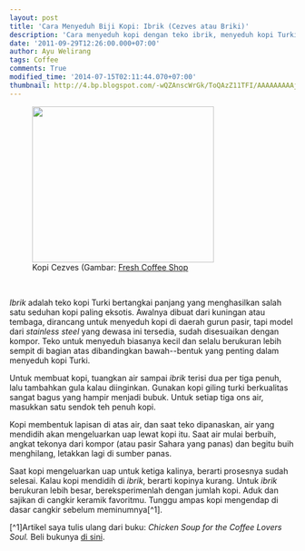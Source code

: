 ```yaml
---
layout: post
title: 'Cara Menyeduh Biji Kopi: Ibrik (Cezves atau Briki)'
description: 'Cara menyeduh kopi dengan teko ibrik, menyeduh kopi Turki, cara menyeduh kopi enak.'
date: '2011-09-29T12:26:00.000+07:00'
author: Ayu Welirang
tags: Coffee
comments: True
modified_time: '2014-07-15T02:11:44.070+07:00'
thumbnail: http://4.bp.blogspot.com/-wQZAnscWrGk/ToQAzZ11TFI/AAAAAAAAAjE/9-sYDRhtXQw/s72-c/turkish_coffee_set_br_tu.jpg
---
```

<figure class="imgthumb">
<img border="0" src="http://4.bp.blogspot.com/-wQZAnscWrGk/ToQAzZ11TFI/AAAAAAAAAjE/9-sYDRhtXQw/s320/turkish_coffee_set_br_tu.jpg" height="275" width="320" /><figcaption>Kopi Cezves (Gambar: <a href="http://www.freshcoffeeshop.com/images/detailed/0/turkish_coffee_set_br_tu.jpg">Fresh Coffee Shop</a></figcaption>
</figure><br>

*Ibrik* adalah teko kopi Turki bertangkai panjang yang menghasilkan salah satu seduhan kopi paling eksotis. Awalnya dibuat dari kuningan atau tembaga, dirancang untuk menyeduh kopi di daerah gurun pasir, tapi model dari *stainless steel* yang dewasa ini tersedia, sudah disesuaikan dengan kompor. Teko untuk menyeduh biasanya kecil dan selalu berukuran lebih sempit di bagian atas dibandingkan bawah--bentuk yang penting dalam menyeduh kopi Turki.

Untuk membuat kopi, tuangkan air sampai *ibrik* terisi dua per tiga penuh, lalu tambahkan gula kalau diinginkan. Gunakan kopi giling turki berkualitas sangat bagus yang hampir menjadi bubuk. Untuk setiap tiga ons air, masukkan satu sendok teh penuh kopi.

Kopi membentuk lapisan di atas air, dan saat teko dipanaskan, air yang mendidih akan mengeluarkan uap lewat kopi itu. Saat air mulai berbuih, angkat tekonya dari kompor (atau pasir Sahara yang panas) dan begitu buih menghilang, letakkan lagi di sumber panas.

Saat kopi mengeluarkan uap untuk ketiga kalinya, berarti prosesnya sudah selesai. Kalau kopi mendidih di <i>ibrik</i>, berarti kopinya kurang. Untuk *ibrik* berukuran lebih besar, bereksperimenlah dengan jumlah kopi. Aduk dan sajikan di cangkir keramik favoritmu. Tunggu ampas kopi mengendap di dasar cangkir sebelum meminumnya[^1].

[^1]Artikel saya tulis ulang dari buku: *Chicken Soup for the Coffee Lovers Soul.* Beli bukunya [di sini](http://www.amazon.com/gp/product/0757306292/102-7001014-7473727?ie=UTF8&amp;tag=chisouforthes-20&amp;linkCode=xm2&amp;camp=1789&amp;creativeASIN=0757306292).
